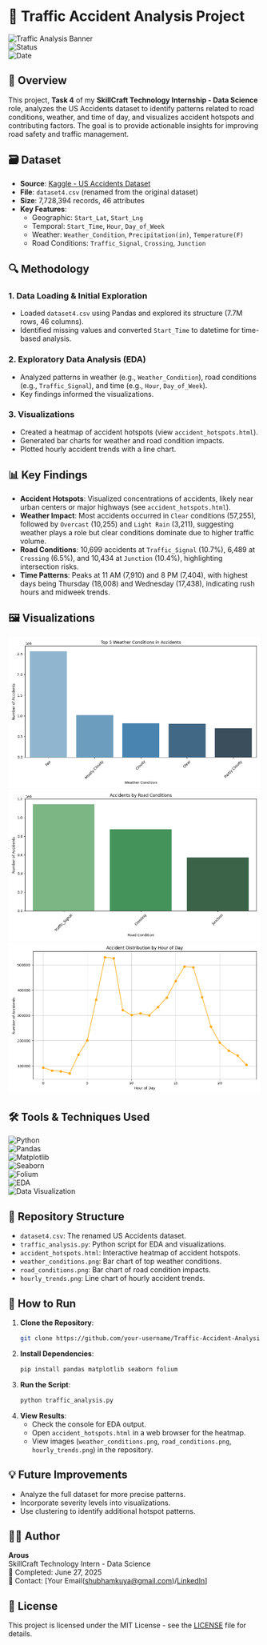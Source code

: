 # 🌟 Traffic Accident Analysis Project

![Traffic Analysis Banner](https://img.shields.io/badge/Project-Traffic%20Accident%20Analysis-blueviolet?style=for-the-badge)  
![Status](https://img.shields.io/badge/Status-Completed-brightgreen?style=for-the-badge)  
![Date](https://img.shields.io/badge/Date-June%2027%202025-orange?style=for-the-badge)

## 📖 Overview
This project, **Task 4** of my **SkillCraft Technology Internship - Data Science** role, analyzes the US Accidents dataset to identify patterns related to road conditions, weather, and time of day, and visualizes accident hotspots and contributing factors. The goal is to provide actionable insights for improving road safety and traffic management.

## 🗃️ Dataset
- **Source**: [Kaggle - US Accidents Dataset](https://www.kaggle.com/datasets/sobhanmoosavi/us-accidents)
- **File**: `dataset4.csv` (renamed from the original dataset)
- **Size**: 7,728,394 records, 46 attributes
- **Key Features**:
  - Geographic: `Start_Lat`, `Start_Lng`
  - Temporal: `Start_Time`, `Hour`, `Day_of_Week`
  - Weather: `Weather_Condition`, `Precipitation(in)`, `Temperature(F)`
  - Road Conditions: `Traffic_Signal`, `Crossing`, `Junction`

## 🔍 Methodology
### 1. Data Loading & Initial Exploration
- Loaded `dataset4.csv` using Pandas and explored its structure (7.7M rows, 46 columns).
- Identified missing values and converted `Start_Time` to datetime for time-based analysis.

### 2. Exploratory Data Analysis (EDA)
- Analyzed patterns in weather (e.g., `Weather_Condition`), road conditions (e.g., `Traffic_Signal`), and time (e.g., `Hour`, `Day_of_Week`).
- Key findings informed the visualizations.

### 3. Visualizations
- Created a heatmap of accident hotspots (view `accident_hotspots.html`).
- Generated bar charts for weather and road condition impacts.
- Plotted hourly accident trends with a line chart.

## 📊 Key Findings
- **Accident Hotspots**: Visualized concentrations of accidents, likely near urban centers or major highways (see `accident_hotspots.html`).
- **Weather Impact**: Most accidents occurred in `Clear` conditions (57,255), followed by `Overcast` (10,255) and `Light Rain` (3,211), suggesting weather plays a role but clear conditions dominate due to higher traffic volume.
- **Road Conditions**: 10,699 accidents at `Traffic_Signal` (10.7%), 6,489 at `Crossing` (6.5%), and 10,434 at `Junction` (10.4%), highlighting intersection risks.
- **Time Patterns**: Peaks at 11 AM (7,910) and 8 PM (7,404), with highest days being Thursday (18,008) and Wednesday (17,438), indicating rush hours and midweek trends.

## 🖼️ Visualizations
![Weather Conditions](weather_conditions.png)
![Road Conditions](road_conditions.png)
![Hourly Trends](hourly_trends.png)

## 🛠️ Tools & Techniques Used
![Python](https://img.shields.io/badge/Python-3.13-3776AB?style=flat-square&logo=python)  
![Pandas](https://img.shields.io/badge/Pandas-1.5.3-150458?style=flat-square&logo=pandas)  
![Matplotlib](https://img.shields.io/badge/Matplotlib-3.7.1-FF6F61?style=flat-square&logo=python)  
![Seaborn](https://img.shields.io/badge/Seaborn-0.12.2-FF9F00?style=flat-square&logo=python)  
![Folium](https://img.shields.io/badge/Folium-0.14.0-228B22?style=flat-square)  
![EDA](https://img.shields.io/badge/Technique-EDA-00CED1?style=flat-square)  
![Data Visualization](https://img.shields.io/badge/Technique-Data%20Visualization-4682B4?style=flat-square)

## 📂 Repository Structure
- `dataset4.csv`: The renamed US Accidents dataset.
- `traffic_analysis.py`: Python script for EDA and visualizations.
- `accident_hotspots.html`: Interactive heatmap of accident hotspots.
- `weather_conditions.png`: Bar chart of top weather conditions.
- `road_conditions.png`: Bar chart of road condition impacts.
- `hourly_trends.png`: Line chart of hourly accident trends.

## 🚀 How to Run
1. **Clone the Repository**:
   ```bash
   git clone https://github.com/your-username/Traffic-Accident-Analysis.git
   ```
2. **Install Dependencies**:
   ```bash
   pip install pandas matplotlib seaborn folium
   ```
3. **Run the Script**:
   ```bash
   python traffic_analysis.py
   ```
4. **View Results**:
   - Check the console for EDA output.
   - Open `accident_hotspots.html` in a web browser for the heatmap.
   - View images (`weather_conditions.png`, `road_conditions.png`, `hourly_trends.png`) in the repository.

## 💡 Future Improvements
- Analyze the full dataset for more precise patterns.
- Incorporate severity levels into visualizations.
- Use clustering to identify additional hotspot patterns.

## 👩‍💻 Author
**Arous**  
SkillCraft Technology Intern - Data Science  
📅 Completed: June 27, 2025  
📧 Contact: [Your Email(shubhamkuya@gmail.com)/[LinkedIn](https://www.linkedin.com/in/shubham-kumar-46422128a/)]  

## 📜 License
This project is licensed under the MIT License - see the [LICENSE](LICENSE) file for details.
